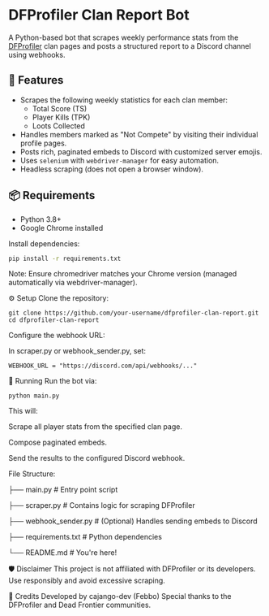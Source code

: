 # DFProfiler Clan Report Bot

A Python-based bot that scrapes weekly performance stats from the [DFProfiler](https://www.dfprofiler.com/) clan pages and posts a structured report to a Discord channel using webhooks.

## 🚀 Features

- Scrapes the following weekly statistics for each clan member:
  - Total Score (TS)
  - Player Kills (TPK)
  - Loots Collected
- Handles members marked as "Not Compete" by visiting their individual profile pages.
- Posts rich, paginated embeds to Discord with customized server emojis.
- Uses `selenium` with `webdriver-manager` for easy automation.
- Headless scraping (does not open a browser window).
  
## 📦 Requirements

- Python 3.8+
- Google Chrome installed

Install dependencies:

```bash
pip install -r requirements.txt
```

Note: Ensure chromedriver matches your Chrome version (managed automatically via webdriver-manager).

⚙️ Setup
Clone the repository:
```
git clone https://github.com/your-username/dfprofiler-clan-report.git
cd dfprofiler-clan-report
```
Configure the webhook URL:

In scraper.py or webhook_sender.py, set:
```
WEBHOOK_URL = "https://discord.com/api/webhooks/..."
```

🧪 Running
Run the bot via:
```
python main.py
```
This will:

Scrape all player stats from the specified clan page.

Compose paginated embeds.

Send the results to the configured Discord webhook.

File Structure: 

├── main.py               # Entry point script

├── scraper.py            # Contains logic for scraping DFProfiler

├── webhook_sender.py     # (Optional) Handles sending embeds to Discord

├── requirements.txt      # Python dependencies

└── README.md             # You're here!

🛡️ Disclaimer
This project is not affiliated with DFProfiler or its developers. Use responsibly and avoid excessive scraping.

🙌 Credits
Developed by cajango-dev (Febbo)
Special thanks to the DFProfiler and Dead Frontier communities.
